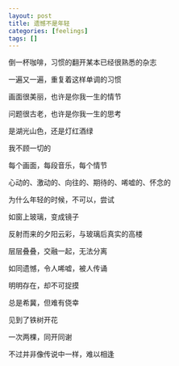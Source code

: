 ```yaml
---
layout: post
title: 遗憾不是年轻
categories: [feelings]
tags: []
---
```


倒一杯咖啡，习惯的翻开某本已经很熟悉的杂志 

一遍又一遍，重复着这样单调的习惯 

画面很美丽，也许是你我一生的情节 

问题很古老，也许是你我一生的思考 

是湖光山色，还是灯红酒绿

我不顾一切的 

每个画面，每段音乐，每个情节 

心动的、激动的、向往的、期待的、唏嘘的、怀念的

为什么年轻的时候，不可以，尝试 

如窗上玻璃，变成镜子 

反射而来的夕阳云彩，与玻璃后真实的高楼

层层叠叠，交融一起，无法分离 

如同遗憾，令人唏嘘，被人传诵 

明明存在，却不可捉摸 

总是希冀，但难有侥幸 

见到了铁树开花 

一次两棵，同开同谢 

不过并非像传说中一样，难以相逢